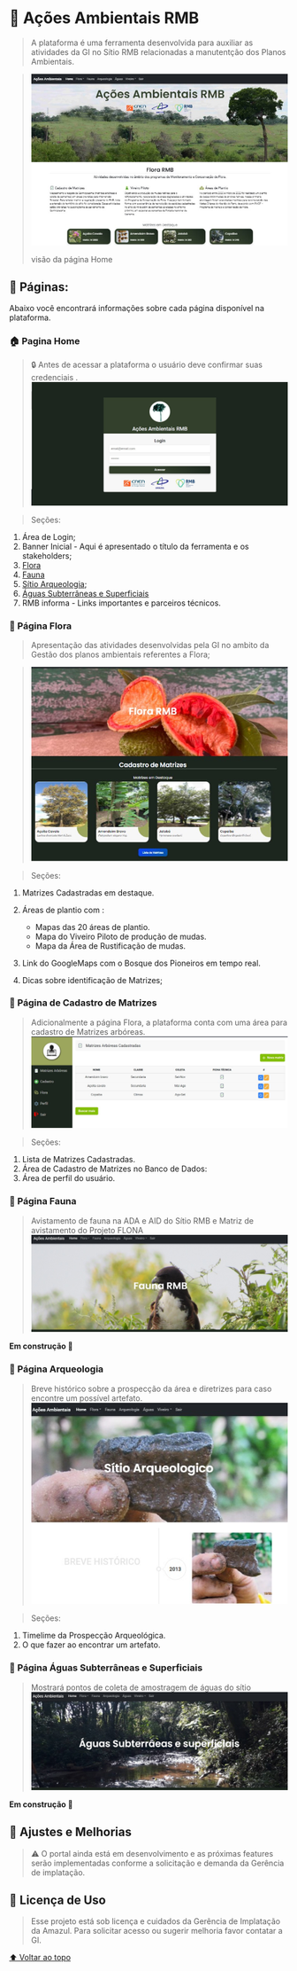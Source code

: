 <h1 id='acoes'>🌱 Ações Ambientais RMB</h1>

> A plataforma é uma ferramenta desenvolvida para auxiliar as atividades da GI no Sítio RMB relacionadas a manutentção dos Planos Ambientais.

> <img src=".\capaParaReadme.jpg" alt="Page inicial">
> 
> visão da página Home

<h2> 📁 Páginas:</h2>
Abaixo você encontrará informações sobre cada página disponível na plataforma.

<h3> 🏠 Pagina Home</h3>

> 🔒 Antes de acessar a plataforma o usuário deve confirmar suas credenciais .
> <img src='./capaLogin.jpg'/>

> Seções:

1. Área de Login;
2. Banner Inicial - Aqui é apresentado o título da ferramenta e os stakeholders;
3. <a href='#flora'>Flora</a>
4. <a href='#fauna'>Fauna</a>
5. <a href='arqueologia'>Sítio Arqueologia</a>;
6. <a href='#aguas'>Águas Subterrâneas e Superficiais</a>
7. RMB informa - Links importantes e parceiros técnicos.

<h3 id='flora'>📗 Página Flora</h3>

> Apresentação das atividades desenvolvidas pela GI no ambito da Gestão dos planos ambientais referentes a Flora;

> <img src='./capaFlora.jpg'/>

> Seções:

1.  Matrizes Cadastradas em destaque.

2.  Áreas de plantio com :

    - Mapas das 20 áreas de plantio.
    - Mapa do Viveiro Piloto de produção de mudas.
    - Mapa da Área de Rustificação de mudas.

3.  Link do GoogleMaps com o Bosque dos Pioneiros em tempo real.

4.  Dicas sobre identificação de Matrizes;

<h3 id='cadastro'>📗 Página de Cadastro de Matrizes</h3>

> Adicionalmente a página Flora, a plataforma conta com uma área para cadastro de Matrizes arbóreas.
> <img src='./capaCadastroArboreo.jpg'/>

> Seções:

1.  Lista de Matrizes Cadastradas.
2.  Área de Cadastro de Matrizes no Banco de Dados:
3.  Área de perfil do usuário.

<h3 id='fauna'>📗 Página Fauna</h3>

> Avistamento de fauna na ADA e AID do Sítio RMB e Matriz de avistamento do Projeto FLONA
> <img src='./capaFauna.jpg'/>

<b>Em construção 🚧</b>

<h3>📗 Página Arqueologia</h3>

> Breve histórico sobre a prospecção da área e diretrizes para caso encontre um possível artefato.
> <img src='./capaArqueologia.jpg'/>

> Seções:

1. Timelime da Prospecção Arqueológica.
2. O que fazer ao encontrar um artefato.

<h3 id='aguas'>📗 Página Águas Subterrâneas e Superficiais</h3>

> Mostrará pontos de coleta de amostragem de águas do sítio
> <img src='./capaAguas.jpg'/>

<b>Em construção 🚧</b>
<br/>

<h2>🔧 Ajustes e Melhorias</h2>

> ⚠️ O portal ainda está em desenvolvimento e as próximas features serão implementadas conforme a solicitação e demanda da Gerência de implatação.

<h2>📝 Licença de Uso</h2>

> Esse projeto está sob licença e cuidados da Gerência de Implatação da Amazul. Para solicitar acesso ou sugerir melhoria favor contatar a GI.

[⬆ Voltar ao topo](#acoes)<br>
